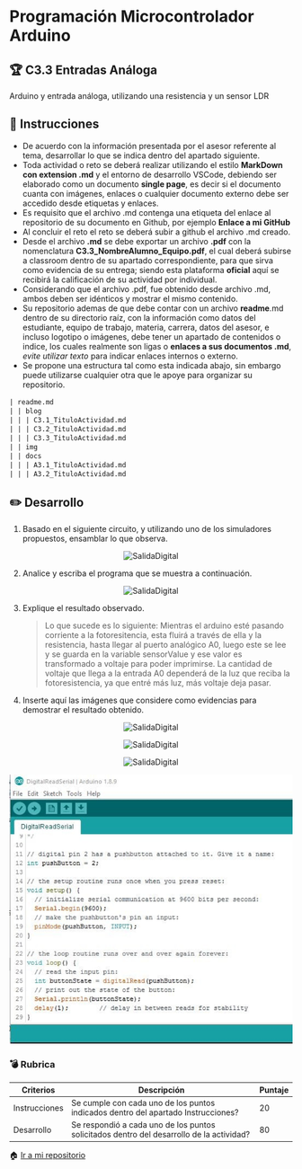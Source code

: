 # Programación Microcontrolador Arduino

## :trophy: C3.3 Entradas Análoga

Arduino y entrada análoga, utilizando una resistencia y un sensor LDR

## :blue_book: Instrucciones

- De acuerdo con la información presentada por el asesor referente al tema, desarrollar lo que se indica dentro del apartado siguiente.
- Toda actividad o reto se deberá realizar utilizando el estilo **MarkDown con extension .md** y el entorno de desarrollo VSCode, debiendo ser elaborado como un documento **single page**, es decir si el documento cuanta con imágenes, enlaces o cualquier documento externo debe ser accedido desde etiquetas y enlaces.
- Es requisito que el archivo .md contenga una etiqueta del enlace al repositorio de su documento en Github, por ejemplo **Enlace a mi GitHub**
- Al concluir el reto el reto se deberá subir a github el archivo .md creado.
- Desde el archivo **.md** se debe exportar un archivo **.pdf** con la nomenclatura **C3.3_NombreAlumno_Equipo.pdf**, el cual deberá subirse a classroom dentro de su apartado correspondiente, para que sirva como evidencia de su entrega; siendo esta plataforma **oficial** aquí se recibirá la calificación de su actividad por individual.
- Considerando que el archivo .pdf, fue obtenido desde archivo .md, ambos deben ser idénticos y mostrar el mismo contenido.
- Su repositorio ademas de que debe contar con un archivo **readme**.md dentro de su directorio raíz, con la información como datos del estudiante, equipo de trabajo, materia, carrera, datos del asesor, e incluso logotipo o imágenes, debe tener un apartado de contenidos o indice, los cuales realmente son ligas o **enlaces a sus documentos .md**, _evite utilizar texto_ para indicar enlaces internos o externo.
- Se propone una estructura tal como esta indicada abajo, sin embargo puede utilizarse cualquier otra que le apoye para organizar su repositorio.  

``` 
| readme.md
| | blog
| | | C3.1_TituloActividad.md
| | | C3.2_TituloActividad.md
| | | C3.3_TituloActividad.md
| | img
| | docs
| | | A3.1_TituloActividad.md
| | | A3.2_TituloActividad.md
```

## :pencil2: Desarrollo

1. Basado en el siguiente circuito, y utilizando uno de los simuladores propuestos, ensamblar lo que observa.


<p align="center">
    <img alt="SalidaDigital" src="https://github.com/Mauricio211/SProgramables/tree/main/img/C3.x_ArduinoEsquematicoEntradaAnalogaSensor.png" width=650 height=300>
</p>

2. Analice y escriba el programa que se muestra a continuación.

<p align="center">
    <img alt="SalidaDigital" src="https://github.com/Mauricio211/SProgramables/tree/main/img/C3.x_ArduinoProgramaEntradaAnalogaSensor.png" width=600 height=450>
</p>

3. Explique el resultado observado.
   > Lo que sucede es lo siguiente: Mientras el arduino esté pasando corriente a la fotoresitencia, esta fluirá a través de ella y la resistencia, hasta llegar al puerto analógico A0, luego este se lee y se guarda en la variable sensorValue y ese valor es transformado a voltaje para poder imprimirse. La cantidad de voltaje que llega a la entrada A0 dependerá de la luz que reciba la fotoresistencia, ya que entré más luz, más voltaje deja pasar.

4. Inserte aquí las imágenes que considere como evidencias para demostrar el resultado obtenido.    

<p align="center">
    <img alt="SalidaDigital" src="https://github.com/Mauricio211/SProgramables/tree/main/img/C3.3_Evidencia1.png" width=600 height=450>
</p>
<p align="center">
    <img alt="SalidaDigital" src="https://github.com/Mauricio211/SProgramables/tree/main/img/C3.3_Evidencia2.png" width=600 height=450>
</p>
<p align="center">
    <img alt="SalidaDigital" src="https://github.com/Mauricio211/SProgramables/tree/main/img/C3.3_Evidencia3.png" width=600 height=450>
</p>

<p align="center">
    <img alt="SalidaDigital" src="https://github.com/Mauricio211/SProgramables/blob/main/img/C3.x_ArduinoProgramaEntradaDigital.png">
</p>


### :bomb: Rubrica

| Criterios     | Descripción                                                                                  | Puntaje |
| ------------- | -------------------------------------------------------------------------------------------- | ------- |
| Instrucciones | Se cumple con cada uno de los puntos indicados dentro del apartado Instrucciones?            | 20 |
| Desarrollo    | Se respondió a cada uno de los puntos solicitados dentro del desarrollo de la actividad?     | 80      |

:house: [Ir a mi repositorio](https://github.com/Mauricio211/SProgramables)
